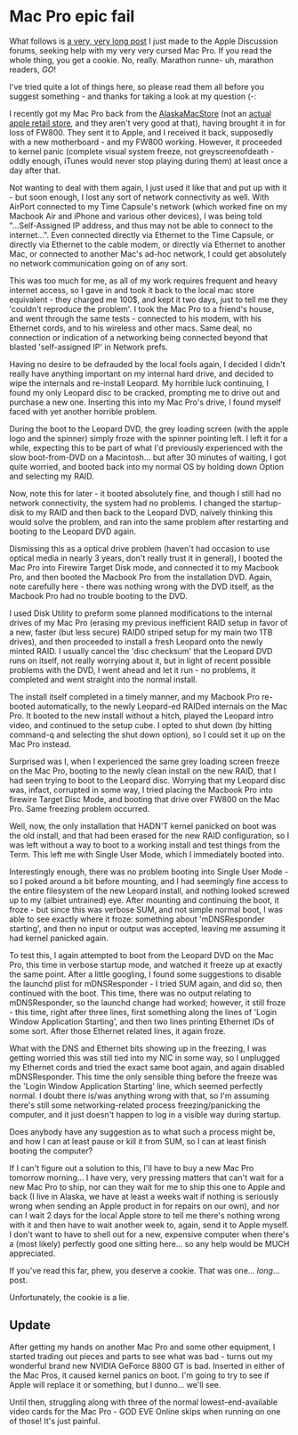 Mac Pro epic fail
=================

What follows is [a very, very long post](http://discussions.apple.com/thread.jspa?threadID=1532799 "Apple Support - Discussions - Kernel Panics during system boot, and no kind of network connectivity") I just made to the Apple Discussion forums, seeking help with my very very cursed Mac Pro. If you read the whole thing, you get a cookie. No, really. Marathon runne- uh, marathon readers, *GO*!

I've tried quite a lot of things here, so please read them all before you suggest something - and thanks for taking a look at my question (-:

I recently got my Mac Pro back from the [AlaskaMacStore](http://akmacstore.com "the Alaska not-really-a Mac Store") (not an [actual apple retail store](http://www.apple.com/retail/ "Apple Retail"), and they aren't very good at that), having brought it in for loss of FW800. They sent it to Apple, and I received it back, supposedly with a new motherboard - and my FW800 working. However, it proceeded to kernel panic (complete visual system freeze, not greyscreenofdeath - oddly enough, iTunes would never stop playing during them) at least once a day after that.

Not wanting to deal with them again, I just used it like that and put up with it - but soon enough, I lost any sort of network connectivity as well. With AirPort connected to my Time Capsule's network (which worked fine on my Macbook Air and iPhone and various other devices), I was being told "...Self-Assigned IP address, and thus may not be able to connect to the internet...". Even connected directly via Ethernet to the Time Capsule, or directly via Ethernet to the cable modem, or directly via Ethernet to another Mac, or connected to another Mac's ad-hoc network, I could get absolutely no network communication going on of any sort.

This was too much for me, as all of my work requires frequent and heavy internet access, so I gave in and took it back to the local mac store equivalent - they charged me 100$, and kept it two days, just to tell me they 'couldn't reproduce the problem'. I took the Mac Pro to a friend's house, and went through the same tests - connected to his modem, with his Ethernet cords, and to his wireless and other macs. Same deal, no connection or indication of a networking being connected beyond that blasted 'self-assigned IP' in Network prefs.

Having no desire to be defrauded by the local fools again, I decided I didn't really have anything important on my internal hard drive, and decided to wipe the internals and re-install Leopard. My horrible luck continuing, I found my only Leopard disc to be cracked, prompting me to drive out and purchase a new one. Inserting this into my Mac Pro's drive, I found myself faced with yet another horrible problem.

During the boot to the Leopard DVD, the grey loading screen (with the apple logo and the spinner) simply froze with the spinner pointing left. I left it for a while, expecting this to be part of what I'd previously experienced with the slow boot-from-DVD on a Macintosh... but after 30 minutes of waiting, I got quite worried, and booted back into my normal OS by holding down Option and selecting my RAID.

Now, note this for later - it booted absolutely fine, and though I still had no network connectivity, the system had no problems. I changed the startup-disk to my RAID and then back to the Leopard DVD, naïvely thinking this would solve the problem, and ran into the same problem after restarting and booting to the Leopard DVD again.

Dismissing this as a optical drive problem (haven't had occasion to use optical media in nearly 3 years, don't really trust it in general), I booted the Mac Pro into Firewire Target Disk mode, and connected it to my Macbook Pro, and then booted the Macbook Pro from the installation DVD. Again, note carefully here - there was nothing wrong with the DVD itself, as the Macbook Pro had no trouble booting to the DVD.

I used Disk Utility to preform some planned modifications to the internal drives of my Mac Pro (erasing my previous inefficient RAID setup in favor of a new, faster (but less secure) RAID0 striped setup for my main two 1TB drives), and then proceeded to install a fresh Leopard onto the newly minted RAID. I usually cancel the 'disc checksum' that the Leopard DVD runs on itself, not really worrying about it, but in light of recent possible problems with the DVD, I went ahead and let it run - no problems, it completed and went straight into the normal install.

The install itself completed in a timely manner, and my Macbook Pro re-booted automatically, to the newly Leopard-ed RAIDed internals on the Mac Pro. It booted to the new install without a hitch, played the Leopard intro video, and continued to the setup cube. I opted to shut down (by hitting command-q and selecting the shut down option), so I could set it up on the Mac Pro instead.

Surprised was I, when I experienced the same grey loading screen freeze on the Mac Pro, booting to the newly clean install on the new RAID, that I had seen trying to boot to the Leopard disc. Worrying that my Leopard disc was, infact, corrupted in some way, I tried placing the Macbook Pro into firewire Target Disc Mode, and booting that drive over FW800 on the Mac Pro. Same freezing problem occurred.

Well, now, the only installation that HADN'T kernel panicked on boot was the old install, and that had been erased for the new RAID configuration, so I was left without a way to boot to a working install and test things from the Term. This left me with Single User Mode, which I immediately booted into.

Interestingly enough, there was no problem booting into Single User Mode - so I poked around a bit before mounting, and I had seemingly fine access to the entire filesystem of the new Leopard install, and nothing looked screwed up to my (albiet untrained) eye. After mounting and continuing the boot, it froze - but since this was verbose SUM, and not simple normal boot, I was able to see exactly where it froze: something about 'mDNSResponder starting', and then no input or output was accepted, leaving me assuming it had kernel panicked again.

To test this, I again attempted to boot from the Leopard DVD on the Mac Pro, this time in verbose startup mode, and watched it freeze up at exactly the same point. After a little googling, I found some suggestions to disable the launchd plist for mDNSResponder - I tried SUM again, and did so, then continued with the boot. This time, there was no output relating to mDNSResponder, so the launchd change had worked; however, it still froze - this time, right after three lines, first something along the lines of 'Login Window Application Starting', and then two lines printing Ethernet IDs of some sort. After those Ethernet related lines, it again froze.

What with the DNS and Ethernet bits showing up in the freezing, I was getting worried this was still tied into my NIC in some way, so I unplugged my Ethernet cords and tried the exact same boot again, and again disabled mDNSResponder. This time the only sensible thing before the freeze was the 'Login Window Application Starting' line, which seemed perfectly normal. I doubt there is/was anything wrong with that, so I'm assuming there's still some networking-related process freezing/panicking the computer, and it just doesn't happen to log in a visible way during startup.

Does anybody have any suggestion as to what such a process might be, and how I can at least pause or kill it from SUM, so I can at least finish booting the computer?

If I can't figure out a solution to this, I'll have to buy a new Mac Pro tomorrow morning... I have very, very pressing matters that can't wait for a new Mac Pro to ship, nor can they wait for me to ship this one to Apple and back (I live in Alaska, we have at least a weeks wait if nothing is seriously wrong when sending an Apple product in for repairs on our own), and nor can I wait 2 days for the local Apple store to tell me there's nothing wrong with it and then have to wait another week to, again, send it to Apple myself. I don't want to have to shell out for a new, expensive computer when there's a (most likely) perfectly good one sitting here... so any help would be MUCH appreciated.

If you've read this far, phew, you deserve a cookie. That was one... *long*... post.

Unfortunately, the cookie is a lie.

Update
------

After getting my hands on another Mac Pro and some other equipment, I started trading out pieces and parts to see what was bad - turns out my wonderful brand new NVIDIA GeForce 8800 GT is bad. Inserted in either of the Mac Pros, it caused kernel panics on boot. I'm going to try to see if Apple will replace it or something, but I dunno... we'll see.

Until then, struggling along with three of the normal lowest-end-available video cards for the Mac Pro - GOD EVE Online skips when running on one of those! It's just painful.